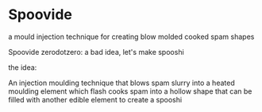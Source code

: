 # Spoovide
a mould injection technique for creating blow molded cooked spam shapes

Spoovide zerodotzero: a bad idea, let's make spooshi

the idea:

An injection moulding technique that blows spam slurry into a heated moulding element which flash cooks spam into a hollow shape that can be filled with another edible element to create a spooshi


